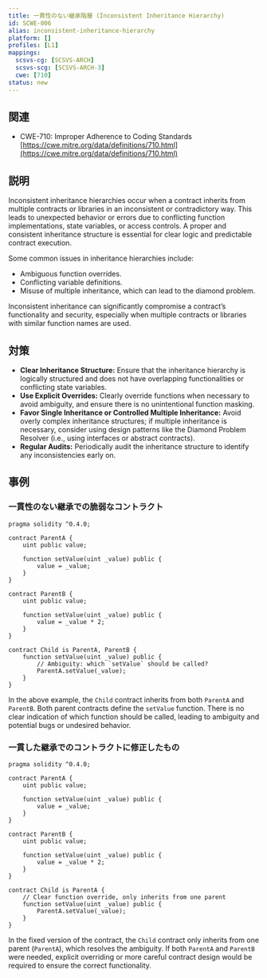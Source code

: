 ```yaml
---
title: 一貫性のない継承階層 (Inconsistent Inheritance Hierarchy)
id: SCWE-006
alias: inconsistent-inheritance-hierarchy
platform: []
profiles: [L1]
mappings:
  scsvs-cg: [SCSVS-ARCH]
  scsvs-scg: [SCSVS-ARCH-3]
  cwe: [710]
status: new
---
```


## 関連
- CWE-710: Improper Adherence to Coding Standards
  [https://cwe.mitre.org/data/definitions/710.html](https://cwe.mitre.org/data/definitions/710.html)

## 説明
Inconsistent inheritance hierarchies occur when a contract inherits from multiple contracts or libraries in an inconsistent or contradictory way. This leads to unexpected behavior or errors due to conflicting function implementations, state variables, or access controls. A proper and consistent inheritance structure is essential for clear logic and predictable contract execution.

Some common issues in inheritance hierarchies include:
- Ambiguous function overrides.
- Conflicting variable definitions.
- Misuse of multiple inheritance, which can lead to the diamond problem.

Inconsistent inheritance can significantly compromise a contract’s functionality and security, especially when multiple contracts or libraries with similar function names are used.

## 対策
- **Clear Inheritance Structure:** Ensure that the inheritance hierarchy is logically structured and does not have overlapping functionalities or conflicting state variables.
- **Use Explicit Overrides:** Clearly override functions when necessary to avoid ambiguity, and ensure there is no unintentional function masking.
- **Favor Single Inheritance or Controlled Multiple Inheritance:** Avoid overly complex inheritance structures; if multiple inheritance is necessary, consider using design patterns like the Diamond Problem Resolver (i.e., using interfaces or abstract contracts).
- **Regular Audits:** Periodically audit the inheritance structure to identify any inconsistencies early on.

## 事例

### 一貫性のない継承での脆弱なコントラクト

```solidity
pragma solidity ^0.4.0;

contract ParentA {
    uint public value;

    function setValue(uint _value) public {
        value = _value;
    }
}

contract ParentB {
    uint public value;

    function setValue(uint _value) public {
        value = _value * 2;
    }
}

contract Child is ParentA, ParentB {
    function setValue(uint _value) public {
        // Ambiguity: which `setValue` should be called?
        ParentA.setValue(_value);
    }
}
```
In the above example, the `Child` contract inherits from both `ParentA` and `ParentB`. Both parent contracts define the `setValue` function. There is no clear indication of which function should be called, leading to ambiguity and potential bugs or undesired behavior.

### 一貫した継承でのコントラクトに修正したもの
```solidity
pragma solidity ^0.4.0;

contract ParentA {
    uint public value;

    function setValue(uint _value) public {
        value = _value;
    }
}

contract ParentB {
    uint public value;

    function setValue(uint _value) public {
        value = _value * 2;
    }
}

contract Child is ParentA {
    // Clear function override, only inherits from one parent
    function setValue(uint _value) public {
        ParentA.setValue(_value);
    }
}
```
In the fixed version of the contract, the `Child` contract only inherits from one parent (`ParentA`), which resolves the ambiguity. If both `ParentA` and `ParentB` were needed, explicit overriding or more careful contract design would be required to ensure the correct functionality.
